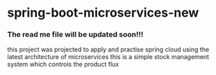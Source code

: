 # spring-boot-microservices-new
### The read me file will be updated soon!!!
this project was projected to apply and practise spring cloud using the latest architecture of microservices
this is a simple stock management system which controls the product flux 

